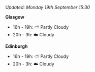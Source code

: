 *Updated: Monday 19th September 15:30*

**Glasgow**

* 16h - 19h: :partly_sunny: Partly Cloudy
* 20h - 3h: :cloud: Cloudy

**Edinburgh**

* 16h - 19h: :partly_sunny: Partly Cloudy
* 20h - 3h: :cloud: Cloudy
